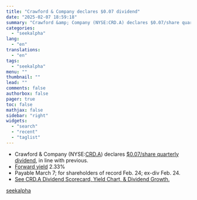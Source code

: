 ```yaml
---
title: "Crawford & Company declares $0.07 dividend"
date: "2025-02-07 18:59:18"
summary: "Crawford &amp; Company (NYSE:CRD.A) declares $0.07/share quarterly dividend, in line with previous.  Forward yield 2.33% Payable March 7; for shareholders of record Feb. 24; ex-div Feb. 24. See CRD.A Dividend Scorecard, Yield Chart, &amp; Dividend Growth."
categories:
  - "seekalpha"
lang:
  - "en"
translations:
  - "en"
tags:
  - "seekalpha"
menu: ""
thumbnail: ""
lead: ""
comments: false
authorbox: false
pager: true
toc: false
mathjax: false
sidebar: "right"
widgets:
  - "search"
  - "recent"
  - "taglist"
---
```


* Crawford & Company (NYSE:[CRD.A](https://seekingalpha.com/symbol/CRD.A "Crawford & Company")) declares [$0.07/share quarterly dividend](https://seekingalpha.com/pr/19995700-crawford-and-company-board-declares-dividends), in line with previous.
* [Forward yield](https://seekingalpha.com/symbol/CRD.A/dividends/yield?source=news_bullet) 2.33%
* Payable March 7; for shareholders of record Feb. 24; ex-div Feb. 24.
* [See CRD.A Dividend Scorecard, Yield Chart, & Dividend Growth.](https://seekingalpha.com/symbol/CRD.A/dividends?source=news_bullet)

[seekalpha](https://seekingalpha.com/news/4405180-crawford-and-company-declares-0_07-dividend)
